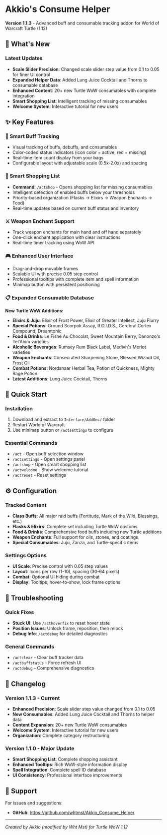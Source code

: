 # Akkio's Consume Helper

**Version 1.1.3** - Advanced buff and consumable tracking addon for World of Warcraft Turtle (1.12)

## 🎉 What's New

### Latest Updates
- **Scale Slider Precision**: Changed scale slider step value from 0.1 to 0.05 for finer UI control
- **Expanded Helper Data**: Added Lung Juice Cocktail and Thorns to consumable database
- **Enhanced Content**: 20+ new Turtle WoW consumables with complete integration
- **Smart Shopping List**: Intelligent tracking of missing consumables
- **Welcome System**: Interactive tutorial for new users

## ✨ Key Features

### 🎯 Smart Buff Tracking
- Visual tracking of buffs, debuffs, and consumables
- Color-coded status indicators (icon color = active, red = missing)
- Real-time item count display from your bags
- Configurable layout with adjustable scale (0.5x-2.0x) and spacing

### 🛒 Smart Shopping List
- **Command**: `/actshop` - Opens shopping list for missing consumables
- Intelligent detection of enabled buffs below your thresholds
- Priority-based organization (Flasks → Elixirs → Weapon Enchants → Food)
- Real-time updates based on current buff status and inventory

### ⚔️ Weapon Enchant Support
- Track weapon enchants for main hand and off hand separately
- One-click enchant application with clear instructions
- Real-time timer tracking using WoW API

### 🎮 Enhanced User Interface
- Drag-and-drop movable frames
- Scalable UI with precise 0.05 step control
- Professional tooltips with complete item and spell information
- Minimap button with persistent positioning

### 📋 Expanded Consumable Database
**New Turtle WoW Additions:**
- **Elixirs & Juju**: Elixir of Frost Power, Elixir of Greater Intellect, Juju Flurry
- **Special Potions**: Ground Scorpok Assay, R.O.I.D.S., Cerebral Cortex Compound, Dreamtonic
- **Food & Drinks**: Le Fishe Au Chocolat, Sweet Mountain Berry, Danonzo's Tel'Abim varieties
- **Alcoholic Beverages**: Rumsey Rum Black Label, Medivh's Merlot varieties
- **Weapon Enchants**: Consecrated Sharpening Stone, Blessed Wizard Oil, Frost Oil
- **Combat Potions**: Nordanaar Herbal Tea, Potion of Quickness, Mighty Rage Potion
- **Latest Additions**: Lung Juice Cocktail, Thorns

## 🚀 Quick Start

### Installation
1. Download and extract to `Interface/AddOns/` folder
2. Restart World of Warcraft
3. Use minimap button or `/actsettings` to configure

### Essential Commands
- `/act` - Open buff selection window
- `/actsettings` - Open settings panel  
- `/actshop` - Open smart shopping list
- `/actwelcome` - Show welcome tutorial
- `/actreset` - Reset settings

## ⚙️ Configuration

### Tracked Content
- **Class Buffs**: All major raid buffs (Fortitude, Mark of the Wild, Blessings, etc.)
- **Flasks & Elixirs**: Complete set including Turtle WoW customs
- **Food & Drinks**: Comprehensive food buffs including new Turtle additions
- **Weapon Enchants**: Full support for oils, stones, and coatings
- **Special Consumables**: Juju, Zanza, and Turtle-specific items

### Settings Options
- **UI Scale**: Precise control with 0.05 step values
- **Layout**: Icons per row (1-10), spacing (30-64 pixels)
- **Combat**: Optional UI hiding during combat
- **Display**: Tooltips, hover-to-show, lock frame options

## 🔧 Troubleshooting

### Quick Fixes
- **Stuck UI**: Use `/acthoverfix` to reset hover state
- **Position Issues**: Unlock frame, reposition, then relock
- **Debug Info**: `/actdebug` for detailed diagnostics

### General Commands
- `/actclear` - Clear buff tracker data
- `/actbuffstatus` - Force refresh UI
- `/actdebug` - Comprehensive diagnostics

## 📜 Changelog

### Version 1.1.3 - Current
- **Enhanced Precision**: Scale slider step value changed from 0.1 to 0.05
- **New Consumables**: Added Lung Juice Cocktail and Thorns to helper data
- **Content Expansion**: 20+ new Turtle WoW consumables
- **Welcome System**: Interactive tutorial for new users
- **Organization**: Complete category restructuring

### Version 1.1.0 - Major Update
- **Smart Shopping List**: Complete shopping assistant
- **Enhanced Tooltips**: Rich WoW-style information display
- **Spell Integration**: Complete spell ID database
- **UI Consistency**: Professional interface improvements

## 🤝 Support

For issues and suggestions:
- **GitHub**: https://github.com/whtmst/Akkio_Consume_Helper

---

*Created by Akkio (modified by Wht Mst) for Turtle WoW 1.12*
